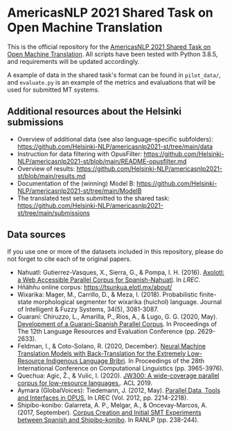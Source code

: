 # AmericasNLP 2021 Shared Task on Open Machine Translation

This is the official repository for the [AmericasNLP 2021 Shared Task on Open Machine Translation](http://turing.iimas.unam.mx/americasnlp/st.html). All scripts have been tested with Python 3.8.5, and requirements will be updated accordingly.

A example of data in the shared task's format can be found in ```pilot_data/```, and ```evaluate.py``` is an example of the metrics and evaluations that will be used for submitted MT systems.

## Additional resources about the Helsinki submissions

- Overview of additional data (see also language-specific subfolders): https://github.com/Helsinki-NLP/americasnlp2021-st/tree/main/data
- Instruction for data filtering with OpusFilter: https://github.com/Helsinki-NLP/americasnlp2021-st/blob/main/README-opusfilter.md
- Overview of results: https://github.com/Helsinki-NLP/americasnlp2021-st/blob/main/results.md
- Documentation of the (winning) Model B: https://github.com/Helsinki-NLP/americasnlp2021-st/tree/main/ModelB
- The translated test sets submitted to the shared task: https://github.com/Helsinki-NLP/americasnlp2021-st/tree/main/submissions

## Data sources

If you use one or more of the datasets included in this repository, please do not forget to cite each of te original papers.
 
 - Nahuatl: Gutierrez-Vasques, X., Sierra, G., & Pompa, I. H. (2016). [Axolotl: a Web Accessible Parallel Corpus for Spanish-Nahuatl](http://www.lrec-conf.org/proceedings/lrec2016/pdf/1068_Paper.pdf). In _LREC_.
 - Hñähñu online corpus: https://tsunkua.elotl.mx/about/
 - Wixarika: Mager, M., Carrillo, D., & Meza, I. (2018). Probabilistic finite-state morphological segmenter for wixarika (huichol) language. Journal of Intelligent & Fuzzy Systems, 34(5), 3081-3087.
 - Guaraní: Chiruzzo, L., Amarilla, P., Ríos, A., & Lugo, G. G. (2020, May). [Development of a Guarani-Spanish Parallel Corpus](https://www.aclweb.org/anthology/2020.lrec-1.320/). In Proceedings of The 12th Language Resources and Evaluation Conference (pp. 2629-2633).
 - Feldman, I., & Coto-Solano, R. (2020, December). [Neural Machine Translation Models with Back-Translation for the Extremely Low-Resource Indigenous Language Bribri](https://www.aclweb.org/anthology/2020.coling-main.351.pdf). In Proceedings of the 28th International Conference on Computational Linguistics (pp. 3965-3976).
 - Quechua: Agic, Ž., & Vulic, I. (2020). [JW300: A wide-coverage parallel corpus for low-resource languages.](https://www.aclweb.org/anthology/P19-1310.pdf). ACL 2019.
 - Aymara (GlobalVoices): Tiedemann, J. (2012, May). [Parallel Data, Tools and Interfaces in OPUS.](http://www.lrec-conf.org/proceedings/lrec2012/pdf/463_Paper.pdf) In LREC (Vol. 2012, pp. 2214-2218).
 - Shipibo-konibo: Galarreta, A. P., Melgar, A., & Oncevay-Marcos, A. (2017, September). [Corpus Creation and Initial SMT Experiments between Spanish and Shipibo-konibo](https://www.aclweb.org/anthology/R17-1033/). In RANLP (pp. 238-244).
